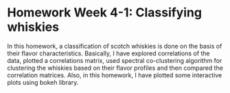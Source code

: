 # Homework Week 4-1: Classifying whiskies

In this homework, a classification of scotch whiskies is done on the basis of their flavor characteristics. Basically, I have explored correlations of the data, plotted a correlations matrix, used spectral co-clustering algorithm for clustering the whiskies based on their flavor profiles and then compared the correlation matrices. Also, in this homework, I have plotted some interactive plots using bokeh library.
